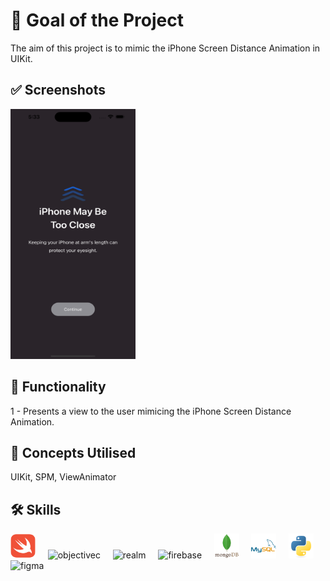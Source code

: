 # 🎯 Goal of the Project
The aim of this project is to mimic the iPhone Screen Distance Animation in UIKit.

## ✅ Screenshots

<p>
<img src="https://github.com/hadiachaudhary10/iPhoneScreenDistanceAnimation/blob/main/SampleAnimationCloseScreen/Simulator%20Screen%20Shot%20-%20iPhone%2014%20Pro%20Max%20-%202024-02-15%20at%2017.33.20.png" width="200" height="400" />
</p>

## 🚀 Functionality
<p> 1 - Presents a view to the user mimicing the iPhone Screen Distance Animation.</p>

## 💯 Concepts Utilised
UIKit, SPM, ViewAnimator


## 🛠 Skills
<p align="left">
  <img src="https://raw.githubusercontent.com/devicons/devicon/master/icons/swift/swift-original.svg" alt="swift" width="40" height="40"/>
  &nbsp; &nbsp;
   <img src="https://www.vectorlogo.zone/logos/apple_objectivec/apple_objectivec-icon.svg" alt="objectivec" width="40" height="40"/>
  &nbsp; &nbsp;
   <img src="https://raw.githubusercontent.com/bestofjs/bestofjs-webui/8665e8c267a0215f3159df28b33c365198101df5/public/logos/realm.svg" alt="realm" width="40" height="40"/>
  &nbsp; &nbsp;
  <img src="https://www.vectorlogo.zone/logos/firebase/firebase-icon.svg" alt="firebase" width="40" height="40"/>
  &nbsp; &nbsp;
  <img src="https://raw.githubusercontent.com/devicons/devicon/master/icons/mongodb/mongodb-original-wordmark.svg" alt="mongodb" width="40" height="40"/>
  &nbsp; &nbsp;
  <img src="https://raw.githubusercontent.com/devicons/devicon/master/icons/mysql/mysql-original-wordmark.svg" alt="mysql" width="40" height="40"/> 
  &nbsp; &nbsp;
  <img src="https://raw.githubusercontent.com/devicons/devicon/master/icons/python/python-original.svg" alt="python" width="40" height="40"/>
  &nbsp; &nbsp;
   <img src="https://www.vectorlogo.zone/logos/figma/figma-icon.svg" alt="figma" width="40" height="40"/> 
  &nbsp; &nbsp;
</p>
